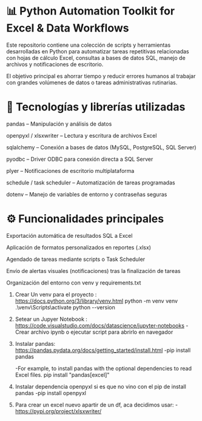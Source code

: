 # 📊 Python Automation Toolkit for Excel & Data Workflows
Este repositorio contiene una colección de scripts y herramientas desarrolladas en Python para automatizar tareas repetitivas relacionadas con hojas de cálculo Excel, consultas a bases de datos SQL, manejo de archivos y notificaciones de escritorio.

El objetivo principal es ahorrar tiempo y reducir errores humanos al trabajar con grandes volúmenes de datos o tareas administrativas rutinarias.

# 🔧 Tecnologías y librerías utilizadas
pandas – Manipulación y análisis de datos

openpyxl / xlsxwriter – Lectura y escritura de archivos Excel

sqlalchemy – Conexión a bases de datos (MySQL, PostgreSQL, SQL Server)

pyodbc – Driver ODBC para conexión directa a SQL Server

plyer – Notificaciones de escritorio multiplataforma

schedule / task scheduler – Automatización de tareas programadas

dotenv – Manejo de variables de entorno y contraseñas seguras

# ⚙️ Funcionalidades principales
Exportación automática de resultados SQL a Excel

Aplicación de formatos personalizados en reportes (.xlsx)

Agendado de tareas mediante scripts o Task Scheduler

Envío de alertas visuales (notificaciones) tras la finalización de tareas

Organización del entorno con venv y requirements.txt






1) Crear Un venv para el proyecto : https://docs.python.org/3/library/venv.html
    python -m venv venv
    .\venv\Scripts\activate
    python --version

2) Setear un Jupyer Notebook : https://code.visualstudio.com/docs/datascience/jupyter-notebooks
    -Crear archivo ipynb o ejecutar script para abrirlo en navegador

3) Instalar pandas: https://pandas.pydata.org/docs/getting_started/install.html 
    -pip install pandas

   -For example, to install pandas with the optional dependencies to read Excel files.
    pip install "pandas[excel]"

4) Instalar dependencia openpyxl si es que no vino con el pip de install pandas
    -pip install openpyxl

5) Para crear un excel nuevo apartir de un df, aca decidimos usar: 
    -https://pypi.org/project/xlsxwriter/
    
